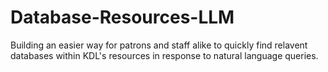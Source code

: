 # Database-Resources-LLM
 
Building an easier way for patrons and staff alike to quickly find relavent databases within KDL's resources in response to natural language queries.
